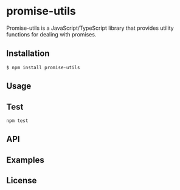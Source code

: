 # promise-utils

Promise-utils is a JavaScript/TypeScript library that provides utility
functions for dealing with promises.

## Installation

```
$ npm install promise-utils
```

## Usage

## Test

```
npm test
```

## API

## Examples

## License
